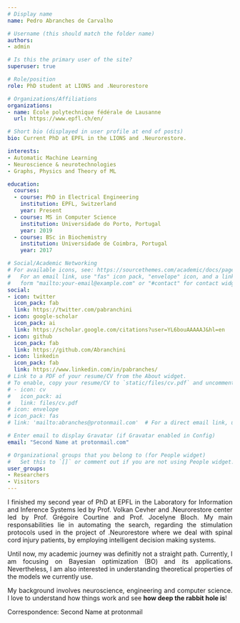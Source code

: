 ```yaml
---
# Display name
name: Pedro Abranches de Carvalho

# Username (this should match the folder name)
authors:
- admin

# Is this the primary user of the site?
superuser: true

# Role/position
role: PhD student at LIONS and .Neurorestore

# Organizations/Affiliations
organizations:
- name: École polytechnique fédérale de Lausanne
  url: https://www.epfl.ch/en/

# Short bio (displayed in user profile at end of posts)
bio: Current PhD at EPFL in the LIONS and .Neurorestore.

interests:
- Automatic Machine Learning
- Neuroscience & neurotechnologies
- Graphs, Physics and Theory of ML

education:
  courses:
  - course: PhD in Electrical Engineering 
    institution: EPFL, Switzerland
    year: Present
  - course: MS in Computer Science
    institution: Universidade do Porto, Portugal
    year: 2019
  - course: BSc in Biochemistry
    institution: Universidade de Coimbra, Portugal
    year: 2017

# Social/Academic Networking
# For available icons, see: https://sourcethemes.com/academic/docs/page-builder/#icons
#   For an email link, use "fas" icon pack, "envelope" icon, and a link in the
#   form "mailto:your-email@example.com" or "#contact" for contact widget.
social:
- icon: twitter
  icon_pack: fab
  link: https://twitter.com/pabranchini
- icon: google-scholar
  icon_pack: ai
  link: https://scholar.google.com/citations?user=YL6bouAAAAAJ&hl=en
- icon: github
  icon_pack: fab
  link: https://github.com/Abranchini
- icon: linkedin
  icon_pack: fab
  link: https://www.linkedin.com/in/pabranches/
# Link to a PDF of your resume/CV from the About widget.
# To enable, copy your resume/CV to `static/files/cv.pdf` and uncomment the lines below.
# - icon: cv
#   icon_pack: ai
#   link: files/cv.pdf
# icon: envelope
# icon_pack: fas
# link: 'mailto:abranches@protonmail.com'  # For a direct email link, use "mailto:abranches@protonmail.com".

# Enter email to display Gravatar (if Gravatar enabled in Config)
email: "Second Name at protonmail.com"

# Organizational groups that you belong to (for People widget)
#   Set this to `[]` or comment out if you are not using People widget.
user_groups:
- Researchers
- Visitors
---
```

<div style="text-align: justify">
I finished my second year of PhD at EPFL in the Laboratory for Information and Inference Systems led by Prof. Volkan Cevher and .Neurorestore center led by Prof. Grégoire Courtine and Prof. Jocelyne Bloch. My main responsabilities lie in automating the search, regarding the stimulation protocols used in the project of .Neurorestore where we deal with spinal cord injury patients, by employing intelligent decision making systems.

Until now, my academic journey was definitly not a straight path. Currently, I am focusing on Bayesian optimization (BO) and its applications. Nevertheless, I am also interested in understanding theoretical properties of the models we currently use.

My background involves neuroscience, engineering and computer science. I love to understand how things work and see **how deep the rabbit hole is**! 
</div>
Correspondence: Second Name at protonmail